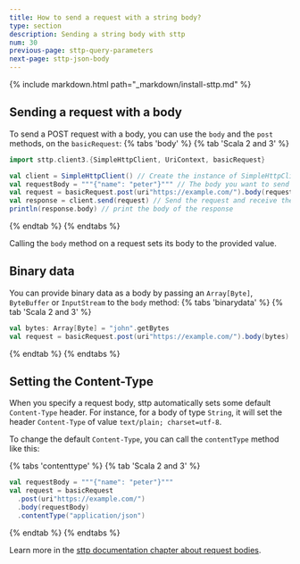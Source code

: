```yaml
---
title: How to send a request with a string body?
type: section
description: Sending a string body with sttp
num: 30
previous-page: sttp-query-parameters
next-page: sttp-json-body
---
```


{% include markdown.html path="_markdown/install-sttp.md" %}

## Sending a request with a body
To send a POST request with a body, you can use the `body` and the `post` methods, on the `basicRequest`:
{% tabs 'body' %}
{% tab 'Scala 2 and 3' %}
```scala
import sttp.client3.{SimpleHttpClient, UriContext, basicRequest}

val client = SimpleHttpClient() // Create the instance of SimpleHttpClient
val requestBody = """{"name": "peter"}""" // The body you want to send
val request = basicRequest.post(uri"https://example.com/").body(requestBody) // The post request to https://example.com/
val response = client.send(request) // Send the request and receive the response
println(response.body) // print the body of the response
```
{% endtab %}
{% endtabs %}

Calling the `body` method on a request sets its body to the provided value.

## Binary data
You can provide binary data as a body by passing an `Array[Byte]`, `ByteBuffer` or `InputStream` to the `body` method:
{% tabs 'binarydata' %}
{% tab 'Scala 2 and 3' %}
```scala
val bytes: Array[Byte] = "john".getBytes
val request = basicRequest.post(uri"https://example.com/").body(bytes)
```
{% endtab %}
{% endtabs %}

## Setting the Content-Type
When you specify a request body, sttp automatically sets some default `Content-Type` header.
For instance, for a body of type `String`, it will set the header `Content-Type` of value `text/plain; charset=utf-8`.

To change the default `Content-Type`, you can call the `contentType` method like this:

{% tabs 'contenttype' %}
{% tab 'Scala 2 and 3' %}
```scala
val requestBody = """{"name": "peter"}"""
val request = basicRequest
  .post(uri"https://example.com/")
  .body(requestBody)
  .contentType("application/json")
```
{% endtab %}
{% endtabs %}

Learn more in the [sttp documentation chapter about request bodies](https://sttp.softwaremill.com/en/latest/requests/body.html).

